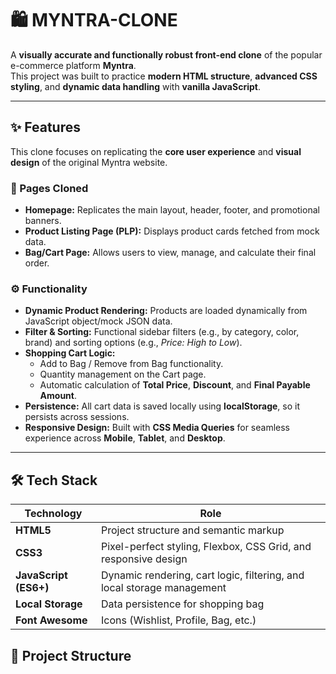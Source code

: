 # 🛍️ MYNTRA-CLONE

A **visually accurate and functionally robust front-end clone** of the popular e-commerce platform **Myntra**.  
This project was built to practice **modern HTML structure**, **advanced CSS styling**, and **dynamic data handling** with **vanilla JavaScript**.

---

## ✨ Features

This clone focuses on replicating the **core user experience** and **visual design** of the original Myntra website.

### 🧩 Pages Cloned
- **Homepage:** Replicates the main layout, header, footer, and promotional banners.  
- **Product Listing Page (PLP):** Displays product cards fetched from mock data.  
- **Bag/Cart Page:** Allows users to view, manage, and calculate their final order.  

### ⚙️ Functionality
- **Dynamic Product Rendering:** Products are loaded dynamically from JavaScript object/mock JSON data.  
- **Filter & Sorting:** Functional sidebar filters (e.g., by category, color, brand) and sorting options (e.g., *Price: High to Low*).  
- **Shopping Cart Logic:**  
  - Add to Bag / Remove from Bag functionality.  
  - Quantity management on the Cart page.  
  - Automatic calculation of **Total Price**, **Discount**, and **Final Payable Amount**.  
- **Persistence:** All cart data is saved locally using **localStorage**, so it persists across sessions.  
- **Responsive Design:** Built with **CSS Media Queries** for seamless experience across **Mobile**, **Tablet**, and **Desktop**.

---

## 🛠️ Tech Stack

| Technology | Role |
|-------------|------|
| **HTML5** | Project structure and semantic markup |
| **CSS3** | Pixel-perfect styling, Flexbox, CSS Grid, and responsive design |
| **JavaScript (ES6+)** | Dynamic rendering, cart logic, filtering, and local storage management |
| **Local Storage** | Data persistence for shopping bag |
| **Font Awesome** | Icons (Wishlist, Profile, Bag, etc.) |



## 📁 Project Structure

